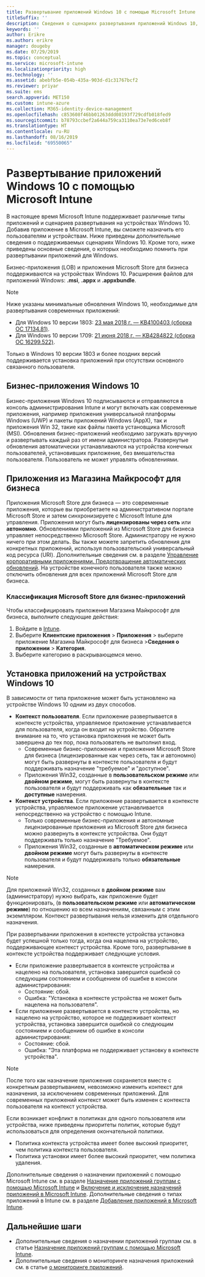 ```yaml
---
title: Развертывание приложений Windows 10 с помощью Microsoft Intune
titleSuffix: ''
description: Сведения о сценариях развертывания приложений Windows 10, доступных в Microsoft Intune.
keywords: ''
author: Erikre
ms.author: erikre
manager: dougeby
ms.date: 07/29/2019
ms.topic: conceptual
ms.service: microsoft-intune
ms.localizationpriority: high
ms.technology: ''
ms.assetid: abebfb5e-054b-435a-903d-d1c31767bcf2
ms.reviewer: priyar
ms.suite: ems
search.appverid: MET150
ms.custom: intune-azure
ms.collection: M365-identity-device-management
ms.openlocfilehash: c853608f46bb01263ddd08193f729cdfb018fed9
ms.sourcegitcommit: b78793ccbef2a644a759ca3110ea73e7ed6ceb8f
ms.translationtype: HT
ms.contentlocale: ru-RU
ms.lasthandoff: 08/16/2019
ms.locfileid: "69550065"
---
```

# <a name="windows-10-app-deployment-using-microsoft-intune"></a>Развертывание приложений Windows 10 с помощью Microsoft Intune 

В настоящее время Microsoft Intune поддерживает различные типы приложений и сценариев развертывания на устройствах Windows 10. Добавив приложение в Microsoft Intune, вы сможете назначить его пользователям и устройствам. Ниже приведены дополнительные сведения о поддерживаемых сценариях Windows 10. Кроме того, ниже приведены основные сведения, о которых необходимо помнить при развертывании приложений для Windows. 

Бизнес-приложения (LOB) и приложения Microsoft Store для бизнеса поддерживаются на устройствах Windows 10. Расширения файлов для приложений Windows: **.msi**, **.appx** и **.appxbundle**.  

> [!Note]
> Ниже указаны минимальные обновления Windows 10, необходимые для развертывания современных приложений:
> - Для Windows 10 версии 1803: [23 мая 2018 г. — KB4100403 (сборка ОС 17134.81)](https://support.microsoft.com/help/4100403/windows-10-update-kb4100403).
> - Для Windows 10 версии 1709: [21 июня 2018 г. — KB4284822 (сборка ОС 16299.522)](https://support.microsoft.com/help/4284822).
>
> Только в Windows 10 версии 1803 и более поздних версий поддерживается установка приложений при отсутствии основного связанного пользователя.

## <a name="windows-10-line-of-business-apps"></a>Бизнес-приложения Windows 10

Бизнес-приложения Windows 10 подписываются и отправляются в консоль администрирования Intune и могут включать как современные приложения, например приложения универсальной платформы Windows (UWP) и пакеты приложений Windows (AppX), так и приложения Win 32, такие как файлы пакета установщика Microsoft (MSI). Обновления бизнес-приложений необходимо загружать вручную и развертывать каждый раз от имени администратора. Развернутые обновления автоматически устанавливаются на устройства конечных пользователей, установивших приложение, без вмешательства пользователя. Пользователь не может управлять обновлениями. 

## <a name="microsoft-store-for-business-apps"></a>Приложения из Магазина Майкрософт для бизнеса

Приложения Microsoft Store для бизнеса — это современные приложения, которые вы приобретаете на административном портале Microsoft Store и затем синхронизируете с Microsoft Intune для управления. Приложения могут быть **лицензированы через сеть** или **автономно**. Обновлениями приложений из Microsoft Store для бизнеса управляет непосредственно Microsoft Store. Администратору не нужно ничего при этом делать. Вы также можете запретить обновления для конкретных приложений, используя пользовательский универсальный код ресурса (URI). Дополнительные сведения см. в разделе [Управление корпоративными приложениями. Предотвращение автоматических обновлений](https://docs.microsoft.com/windows/client-management/mdm/enterprise-app-management#prevent-app-from-automatic-updates). На устройстве конечного пользователя также можно отключить обновления для всех приложений Microsoft Store для бизнеса. 

### <a name="categorize-microsoft-store-for-business-apps"></a>Классификация Microsoft Store для бизнес-приложений 
Чтобы классифицировать приложения Магазина Майкрософт для бизнеса, выполните следующие действия: 

1. Войдите в [Intune](https://go.microsoft.com/fwlink/?linkid=2090973).
2. Выберите **Клиентские приложения** > **Приложения** > выберите приложение Магазина Майкрософт для бизнеса >**Сведения о приложении** > **Категория**. 
3. Выберите категорию в раскрывающемся меню.

## <a name="installing-apps-on-windows-10-devices"></a>Установка приложений на устройствах Windows 10
В зависимости от типа приложение может быть установлено на устройстве Windows 10 одним из двух способов.

- **Контекст пользователя**. Если приложение развертывается в контексте устройства, управляемое приложение устанавливается для пользователя, когда он входит на устройство. Обратите внимание на то, что установка приложения не может быть завершена до тех пор, пока пользователь не выполнил вход. 
  - Современные бизнес-приложения и приложения Microsoft Store для бизнеса (лицензированные как через сеть, так и автономно) могут быть развернуты в контексте пользователя и будут поддерживать назначение "требуемое" и "доступное".
  - Приложения Win32, созданные в **пользовательском режиме** или **двойном режиме**, могут быть развернуты в контексте пользователя и будут поддерживать как **обязательные** так и **доступные** намерения. 
- **Контекст устройства**. Если приложение развертывается в контексте устройства, управляемое приложение устанавливается непосредственно на устройство с помощью Intune.
  - Только современные бизнес-приложения и автономные лицензированные приложения из Microsoft Store для бизнеса можно развернуть в контексте устройства. Они будут поддерживать только назначение "Требуемое".
  - Приложения Win32, созданные в **автоматическом режиме** или **двойном режиме** могут быть развернуты в контексте пользователя и будут поддерживать только **обязательные** намерения.

> [!NOTE]
> Для приложений Win32, созданных в **двойном режиме** вам (администратору) нужно выбрать, как приложение будет функционировать, (в **пользовательском режиме** или **автоматическом режиме**) по отношению ко всем назначениям, связанным с этим экземпляром. Контекст развертывания нельзя изменить для отдельного назначения.  

При развертывании приложения в контексте устройства установка будет успешной только тогда, когда она нацелена на устройство, поддерживающее контекст устройства. Кроме того, развертывание в контексте устройства поддерживает следующие условия.
- Если приложение развертывается в контексте устройства и нацелено на пользователя, установка завершится ошибкой со следующим состоянием и сообщением об ошибке в консоли администрирования:
  - Состояние: сбой.
  - Ошибка: "Установка в контексте устройства не может быть нацелена на пользователя".
- Если приложение развертывается в контексте устройства, но нацелено на устройство, которое не поддерживает контекст устройства, установка завершится ошибкой со следующим состоянием и сообщением об ошибке в консоли администрирования:
  - Состояние: сбой.
  - Ошибка: "Эта платформа не поддерживает установку в контексте устройства". 

> [!Note]
> После того как назначение приложения сохраняется вместе с конкретным развертыванием, невозможно изменить контекст для назначения, за исключением современных приложений. Для современных приложений контекст может быть изменен с контекста пользователя на контекст устройства. 

Если возникает конфликт в политиках для одного пользователя или устройства, ниже приведены приоритеты политик, которые будут использоваться для определения окончательной политики.
- Политика контекста устройства имеет более высокий приоритет, чем политика контекста пользователя. 
- Политика установки имеет более высокий приоритет, чем политика удаления.

Дополнительные сведения о назначении приложений с помощью Microsoft Intune см. в разделе [Назначение приложений группам с помощью Microsoft Intune](apps-deploy.md) и [Включение и исключение назначений приложений в Microsoft Intune](apps-inc-exl-assignments.md). Дополнительные сведения о типах приложений в Intune см. в разделе [Добавление приложений в Microsoft Intune](apps-add.md).

## <a name="next-steps"></a>Дальнейшие шаги

- Дополнительные сведения о назначении приложений группам см. в статье [Назначение приложений группам с помощью Microsoft Intune](apps-deploy.md).
- Дополнительные сведения о мониторинге назначения приложений см. в статье [о мониторинге приложений](apps-monitor.md).
